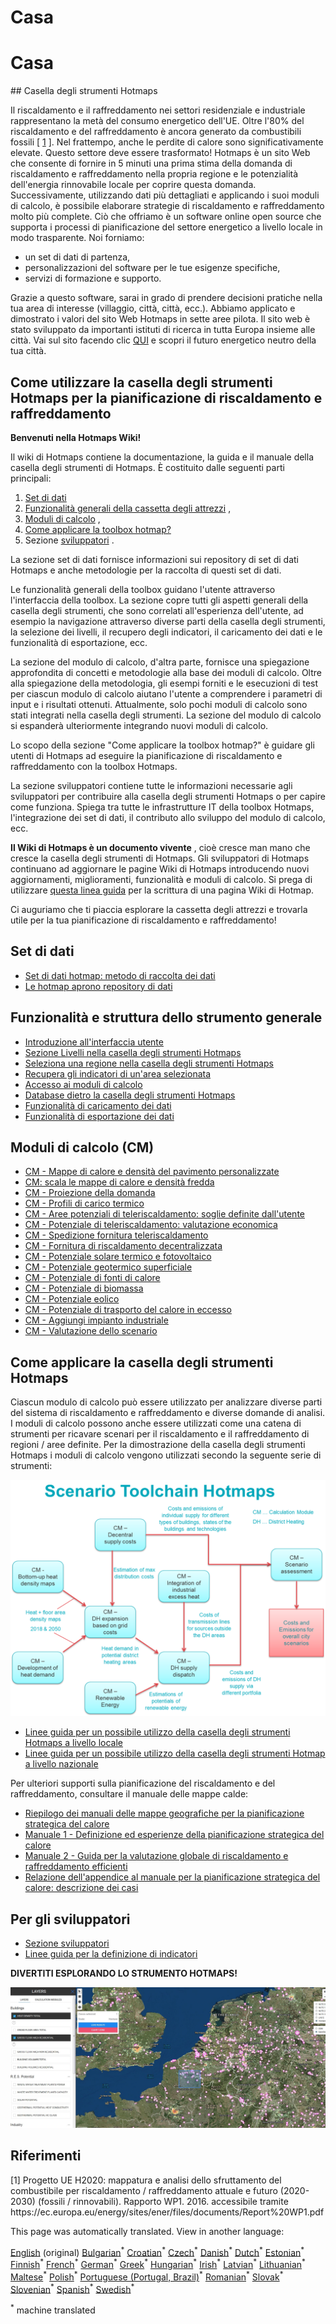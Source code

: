 <h1> <a class="anchor" id="home" href="#home"><i class="fa fa-link"></i></a> Casa </h1><h1> <a class="anchor" id="home" href="#home"><i class="fa fa-link"></i></a> Casa </h1> ## Casella degli strumenti Hotmaps <p> Il riscaldamento e il raffreddamento nei settori residenziale e industriale rappresentano la metà del consumo energetico dell&#39;UE. Oltre l&#39;80% del riscaldamento e del raffreddamento è ancora generato da combustibili fossili [ <a href="#references">1</a> ]. Nel frattempo, anche le perdite di calore sono significativamente elevate. Questo settore deve essere trasformato! Hotmaps è un sito Web che consente di fornire in 5 minuti una prima stima della domanda di riscaldamento e raffreddamento nella propria regione e le potenzialità dell&#39;energia rinnovabile locale per coprire questa domanda. Successivamente, utilizzando dati più dettagliati e applicando i suoi moduli di calcolo, è possibile elaborare strategie di riscaldamento e raffreddamento molto più complete. Ciò che offriamo è un software online open source che supporta i processi di pianificazione del settore energetico a livello locale in modo trasparente. Noi forniamo: </p><ul><li> un set di dati di partenza, </li><li> personalizzazioni del software per le tue esigenze specifiche, </li><li> servizi di formazione e supporto. </li></ul><p> Grazie a questo software, sarai in grado di prendere decisioni pratiche nella tua area di interesse (villaggio, città, città, ecc.). Abbiamo applicato e dimostrato i valori del sito Web Hotmaps in sette aree pilota. Il sito web è stato sviluppato da importanti istituti di ricerca in tutta Europa insieme alle città. Vai sul sito facendo clic <a href="https://www.hotmaps.hevs.ch/map">QUI</a> e scopri il futuro energetico neutro della tua città. </p><h2> <a class="anchor" id="how-to-use-the-hotmaps-toolbox-for-heating-and-cooling-planning" href="#how-to-use-the-hotmaps-toolbox-for-heating-and-cooling-planning"><i class="fa fa-link"></i></a> Come utilizzare la casella degli strumenti Hotmaps per la pianificazione di riscaldamento e raffreddamento </h2><p> <strong>Benvenuti nella Hotmaps Wiki!</strong> </p><p> Il wiki di Hotmaps contiene la documentazione, la guida e il manuale della casella degli strumenti di Hotmaps. È costituito dalle seguenti parti principali: </p><ol><li> <a href="#data-sets">Set di dati</a> </li><li> <a href="#general-tool-functionalities-and-structure">Funzionalità generali della cassetta degli attrezzi</a> , </li><li> <a href="#calculation-modules-cm">Moduli di calcolo</a> , </li><li> <a href="#how-to-apply-hotmaps-toolbox">Come applicare la toolbox hotmap?</a> </li><li> Sezione <a href="#for-developers">sviluppatori</a> . </li></ol><p> La sezione set di dati fornisce informazioni sui repository di set di dati Hotmaps e anche metodologie per la raccolta di questi set di dati. </p><p> Le funzionalità generali della toolbox guidano l&#39;utente attraverso l&#39;interfaccia della toolbox. La sezione copre tutti gli aspetti generali della casella degli strumenti, che sono correlati all&#39;esperienza dell&#39;utente, ad esempio la navigazione attraverso diverse parti della casella degli strumenti, la selezione dei livelli, il recupero degli indicatori, il caricamento dei dati e le funzionalità di esportazione, ecc. </p><p> La sezione del modulo di calcolo, d&#39;altra parte, fornisce una spiegazione approfondita di concetti e metodologie alla base dei moduli di calcolo. Oltre alla spiegazione della metodologia, gli esempi forniti e le esecuzioni di test per ciascun modulo di calcolo aiutano l&#39;utente a comprendere i parametri di input e i risultati ottenuti. Attualmente, solo pochi moduli di calcolo sono stati integrati nella casella degli strumenti. La sezione del modulo di calcolo si espanderà ulteriormente integrando nuovi moduli di calcolo. </p><p> Lo scopo della sezione &quot;Come applicare la toolbox hotmap?&quot; è guidare gli utenti di Hotmaps ad eseguire la pianificazione di riscaldamento e raffreddamento con la toolbox Hotmaps. </p><p> La sezione sviluppatori contiene tutte le informazioni necessarie agli sviluppatori per contribuire alla casella degli strumenti Hotmaps o per capire come funziona. Spiega tra tutte le infrastrutture IT della toolbox Hotmaps, l&#39;integrazione dei set di dati, il contributo allo sviluppo del modulo di calcolo, ecc. </p><p> <strong>Il Wiki di Hotmaps è un documento vivente</strong> , cioè cresce man mano che cresce la casella degli strumenti di Hotmaps. Gli sviluppatori di Hotmaps continuano ad aggiornare le pagine Wiki di Hotmaps introducendo nuovi aggiornamenti, miglioramenti, funzionalità e moduli di calcolo. Si prega di utilizzare <a href="https://github.com/HotMaps/hotmaps_wiki/wiki/en-Guidelines-for-writing-a-Hotmaps-Wiki-page">questa linea guida</a> per la scrittura di una pagina Wiki di Hotmap. </p><p> Ci auguriamo che ti piaccia esplorare la cassetta degli attrezzi e trovarla utile per la tua pianificazione di riscaldamento e raffreddamento! </p><h2> <a class="anchor" id="data-sets" href="#data-sets"><i class="fa fa-link"></i></a> Set di dati </h2><ul><li> <a href="Hotmaps-data-set-method-of-data-collection">Set di dati hotmap: metodo di raccolta dei dati</a> </li><li> <a href="Hotmaps-open-data-repositories">Le hotmap aprono repository di dati</a> </li></ul><h2> <a class="anchor" id="general-tool-functionalities-and-structure" href="#general-tool-functionalities-and-structure"><i class="fa fa-link"></i></a> Funzionalità e struttura dello strumento generale </h2><ul><li> <a href="Introduction-to-user-interface">Introduzione all&#39;interfaccia utente</a> </li><li> <a href="Layers-section-in-the-Hotmaps-toolbox">Sezione Livelli nella casella degli strumenti Hotmaps</a> </li><li> <a href="Select-a-region-in-the-Hotmaps-toolbox">Seleziona una regione nella casella degli strumenti Hotmaps</a> </li><li> <a href="Retrieve-indicators-of-a-selected-area">Recupera gli indicatori di un&#39;area selezionata</a> </li><li> <a href="Access-to-calculation-modules">Accesso ai moduli di calcolo</a> </li><li> <a href="Database-behind-the-Hotmaps-toolbox">Database dietro la casella degli strumenti Hotmaps</a> </li><li> <a href="Data-upload-functionalities">Funzionalità di caricamento dei dati</a> </li><li> <a href="Data-export-functionalities">Funzionalità di esportazione dei dati</a> </li></ul><h2> <a class="anchor" id="calculation-modules-cm" href="#calculation-modules-cm"><i class="fa fa-link"></i></a> Moduli di calcolo (CM) </h2><ul><li> <a href="CM-Customized-heat-and-floor-area-density-maps">CM - Mappe di calore e densità del pavimento personalizzate</a> </li><li> <a href="CM-Scale-heat-and-cool-density-maps">CM: scala le mappe di calore e densità fredda</a> </li><li> <a href="CM-Demand-projection">CM - Proiezione della domanda</a> </li><li> <a href="CM-Heat-load-profiles">CM - Profili di carico termico</a> </li><li> <a href="CM-District-heating-potential-areas-user-defined-thresholds">CM - Aree potenziali di teleriscaldamento: soglie definite dall&#39;utente</a> </li><li> <a href="CM-District-heating-potential-economic-assessment">CM - Potenziale di teleriscaldamento: valutazione economica</a> </li><li> <a href="CM-District-heating-supply-dispatch">CM - Spedizione fornitura teleriscaldamento</a> </li><li> <a href="CM-Decentral-heating-supply">CM - Fornitura di riscaldamento decentralizzata</a> </li><li> <a href="CM-Solar-thermal-and-PV-potential">CM - Potenziale solare termico e fotovoltaico</a> </li><li> <a href="CM-Shallow-geothermal-potential">CM - Potenziale geotermico superficiale</a> </li><li> <a href="CM-Heat-source-potential">CM - Potenziale di fonti di calore</a> </li><li> <a href="CM-Biomass-potential">CM - Potenziale di biomassa</a> </li><li> <a href="CM-Wind-potential">CM - Potenziale eolico</a> </li><li> <a href="CM-Excess-heat-transport-potential">CM - Potenziale di trasporto del calore in eccesso</a> </li><li> <a href="CM-add-industry-plant">CM - Aggiungi impianto industriale</a> </li><li> <a href="CM-Scenario-assessment">CM - Valutazione dello scenario</a> </li></ul><h2> <a class="anchor" id="how-to-apply-hotmaps-toolbox" href="#how-to-apply-hotmaps-toolbox"><i class="fa fa-link"></i></a> Come applicare la casella degli strumenti Hotmaps </h2><p> Ciascun modulo di calcolo può essere utilizzato per analizzare diverse parti del sistema di riscaldamento e raffreddamento e diverse domande di analisi. I moduli di calcolo possono anche essere utilizzati come una catena di strumenti per ricavare scenari per il riscaldamento e il raffreddamento di regioni / aree definite. Per la dimostrazione della casella degli strumenti Hotmaps i moduli di calcolo vengono utilizzati secondo la seguente serie di strumenti: </p><p><img alt="" src="https://github.com/HotMaps/hotmaps_wiki/blob/master/Images/Hotmaps_toolchain_2019-05-09.png"/></p><ul><li> <a href="GL-local">Linee guida per un possibile utilizzo della casella degli strumenti Hotmaps a livello locale</a> </li><li> <a href="GL-national">Linee guida per un possibile utilizzo della casella degli strumenti Hotmap a livello nazionale</a> </li></ul><p> Per ulteriori supporti sulla pianificazione del riscaldamento e del raffreddamento, consultare il manuale delle mappe calde: </p><ul><li> <a href="https://www.hotmaps-project.eu/wp-content/uploads/2019/04/Summary-Hotmaps-Handbook.pdf">Riepilogo dei manuali delle mappe geografiche per la pianificazione strategica del calore</a> </li><li> <a href="https://vbn.aau.dk/da/publications/definition-amp-experiences-of-strategic-heat-planning">Manuale 1 - Definizione ed esperienze della pianificazione strategica del calore</a> </li><li> <a href="https://vbn.aau.dk/da/publications/guidance-for-the-comprehensive-assessment-of-efficient-heating-an">Manuale 2 - Guida per la valutazione globale di riscaldamento e raffreddamento efficienti</a> </li><li> <a href="https://vbn.aau.dk/da/publications/appendix-report-to-the-hotmaps-handbook-for-strategic-heat-planni">Relazione dell&#39;appendice al manuale per la pianificazione strategica del calore: descrizione dei casi</a> </li></ul><h2> <a class="anchor" id="for-developers" href="#for-developers"><i class="fa fa-link"></i></a> Per gli sviluppatori </h2><ul><li> <a href="Developers">Sezione sviluppatori</a> </li><li> <a href="Guidelines-for-defining-indicators">Linee guida per la definizione di indicatori</a> </li></ul><p> <strong>DIVERTITI ESPLORANDO LO STRUMENTO HOTMAPS!</strong> </p><p><img alt="" src="https://github.com/HotMaps/hotmaps_wiki/blob/master/Images/Hotmaps_test.JPG"/></p><h2> <a class="anchor" id="references" href="#references"><i class="fa fa-link"></i></a> Riferimenti </h2><p> [1] Progetto UE H2020: mappatura e analisi dello sfruttamento del combustibile per riscaldamento / raffreddamento attuale e futuro (2020-2030) (fossili / rinnovabili). Rapporto WP1. 2016. accessibile tramite https://ec.europa.eu/energy/sites/ener/files/documents/Report%20WP1.pdf </p>
<!--- THIS IS A SUPER UNIQUE IDENTIFIER -->

This page was automatically translated. View in another language:

[English](../en/Home) (original) [Bulgarian](../bg/Home)<sup>\*</sup> [Croatian](../hr/Home)<sup>\*</sup> [Czech](../cs/Home)<sup>\*</sup> [Danish](../da/Home)<sup>\*</sup> [Dutch](../nl/Home)<sup>\*</sup> [Estonian](../et/Home)<sup>\*</sup> [Finnish](../fi/Home)<sup>\*</sup> [French](../fr/Home)<sup>\*</sup> [German](../de/Home)<sup>\*</sup> [Greek](../el/Home)<sup>\*</sup> [Hungarian](../hu/Home)<sup>\*</sup> [Irish](../ga/Home)<sup>\*</sup>  [Latvian](../lv/Home)<sup>\*</sup> [Lithuanian](../lt/Home)<sup>\*</sup> [Maltese](../mt/Home)<sup>\*</sup> [Polish](../pl/Home)<sup>\*</sup> [Portuguese (Portugal, Brazil)](../pt/Home)<sup>\*</sup> [Romanian](../ro/Home)<sup>\*</sup> [Slovak](../sk/Home)<sup>\*</sup> [Slovenian](../sl/Home)<sup>\*</sup> [Spanish](../es/Home)<sup>\*</sup> [Swedish](../sv/Home)<sup>\*</sup> 

<sup>\*</sup> machine translated

